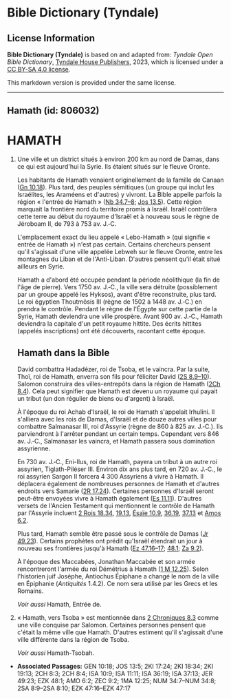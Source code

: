 # Bible Dictionary (Tyndale)

## License Information

**Bible Dictionary (Tyndale)** is based on and adapted from: _Tyndale Open Bible Dictionary_, [Tyndale House Publishers](https://tyndaleopenresources.com/), 2023, which is licensed under a [CC BY-SA 4.0 license](https://creativecommons.org/licenses/by-sa/4.0/legalcode.en).

This markdown version is provided under the same license.



--------------------------------

## Hamath (id: 806032)

HAMATH
======

1. Une ville et un district situés à environ 200 km au nord de Damas, dans ce qui est aujourd'hui la Syrie. Ils étaient situés sur le fleuve Oronte.

    Les habitants de Hamath venaient originellement de la famille de Canaan ([Gn 10\.18](https://ref.ly/Gen10:18)). Plus tard, des peuples sémitiques (un groupe qui inclut les Israélites, les Araméens et d'autres) y vivront. La Bible appelle parfois la région « l'entrée de Hamath » ([Nb 34\.7–8](https://ref.ly/Num34:7-Num34:8); [Jos 13\.5](https://ref.ly/Josh13:5)). Cette région marquait la frontière nord du territoire promis à Israël. Israël contrôlera cette terre au début du royaume d'Israël et à nouveau sous le règne de Jéroboam II, de 793 à 753 av. J.‑C.

    L'emplacement exact du lieu appelé « Lebo\-Hamath » (qui signifie « entrée de Hamath ») n'est pas certain. Certains chercheurs pensent qu'il s'agissait d'une ville appelée Lebweh sur le fleuve Oronte, entre les montagnes du Liban et de l'Anti\-Liban. D'autres pensent qu'il était situé ailleurs en Syrie.

    Hamath a d'abord été occupée pendant la période néolithique (la fin de l'âge de pierre). Vers 1750 av. J.‑C., la ville sera détruite (possiblement par un groupe appelé les Hyksos), avant d'être reconstruite, plus tard. Le roi égyptien Thoutmôsis III (règne de 1502 à 1448 av. J.‑C.) en prendra le contrôle. Pendant le règne de l'Égypte sur cette partie de la Syrie, Hamath deviendra une ville prospère. Avant 900 av. J.‑C., Hamath deviendra la capitale d'un petit royaume hittite. Des écrits hittites (appelés inscriptions) ont été découverts, racontant cette époque.

    Hamath dans la Bible
    --------------------

    David combattra Hadadézer, roi de Tsoba, et le vaincra. Par la suite, Thoï, roi de Hamath, enverra son fils pour féliciter David ([2S 8\.9–10](https://ref.ly/2Sam8:9-2Sam8:10)). Salomon construira des villes\-entrepôts dans la région de Hamath ([2Ch 8\.4](https://ref.ly/2Chr8:4)). Cela peut signifier que Hamath est devenu un royaume qui payait un tribut (un don régulier de biens ou d'argent) à Israël.

    À l'époque du roi Achab d'Israël, le roi de Hamath s'appelait Irhulini. Il s'alliera avec les rois de Damas, d'Israël et de douze autres villes pour combattre Salmanasar III, roi d'Assyrie (règne de 860 à 825 av. J.‑C.). Ils parviendront à l'arrêter pendant un certain temps. Cependant vers 846 av. J.‑C., Salmanasar les vaincra, et Hamath passera sous domination assyrienne.

    En 730 av. J.‑C., Eni\-Ilus, roi de Hamath, payera un tribut à un autre roi assyrien, Tiglath\-Piléser III. Environ dix ans plus tard, en 720 av. J.‑C., le roi assyrien Sargon II forcera 4 300 Assyriens à vivre à Hamath. Il déplacera également de nombreuses personnes de Hamath et d'autres endroits vers Samarie ([2R 17\.24](https://ref.ly/2Kgs17:24)). Certaines personnes d'Israël seront peut\-être envoyées vivre à Hamath également ([Es 11\.11](https://ref.ly/Isa11:11)). D'autres versets de l'Ancien Testament qui mentionnent le contrôle de Hamath par l'Assyrie incluent [2 Rois 18\.34](https://ref.ly/2Kgs18:34), [19\.13](https://ref.ly/2Kgs19:13), [Ésaïe 10\.9](https://ref.ly/Isa10:9), [36\.19](https://ref.ly/Isa36:19), [37\.13](https://ref.ly/Isa37:13) et [Amos 6\.2](https://ref.ly/Amos6:2).

    Plus tard, Hamath semble être passé sous le contrôle de Damas ([Jr 49\.23](https://ref.ly/Jer49:23)). Certains prophètes ont prédit qu'Israël étendrait un jour à nouveau ses frontières jusqu'à Hamath ([Ez 47\.16–17](https://ref.ly/Ezek47:16-Ezek47:17); [48\.1](https://ref.ly/Ezek48:1); [Za 9\.2](https://ref.ly/Zech9:2)).

    À l'époque des Maccabées, Jonathan Maccabée et son armée rencontreront l'armée du roi Démétrius à Hamath ([1 M 12\.25](https://ref.ly/1Macc12:25)). Selon l'historien juif Josèphe, Antiochus Épiphane a changé le nom de la ville en Épiphanie (*Antiquités* 1\.4\.2\). Ce nom sera utilisé par les Grecs et les Romains.

    *Voir aussi* Hamath, Entrée de.

2. « Hamath, vers Tsoba » est mentionnée dans [2 Chroniques 8\.3](https://ref.ly/2Chr8:3) comme une ville conquise par Salomon. Certaines personnes pensent que c'était la même ville que Hamath. D'autres estiment qu'il s'agissait d'une ville différente dans la région de Tsoba.

    *Voir aussi* Hamath\-Tsobah.

* **Associated Passages:** GEN 10:18; JOS 13:5; 2KI 17:24; 2KI 18:34; 2KI 19:13; 2CH 8:3; 2CH 8:4; ISA 10:9; ISA 11:11; ISA 36:19; ISA 37:13; JER 49:23; EZK 48:1; AMO 6:2; ZEC 9:2; 1MA 12:25; NUM 34:7–NUM 34:8; 2SA 8:9–2SA 8:10; EZK 47:16–EZK 47:17

